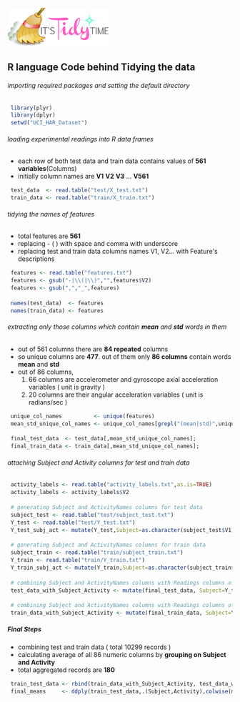 ![tidy](/images/tidy_time.png)
## R language Code behind Tidying the data

###### importing required packages and setting the default directory
~~~R
 library(plyr)
 library(dplyr)
 setwd("UCI_HAR_Dataset")                 
~~~

###### loading experimental readings into R data frames
* each row of both test data and train data contains values of **561 variables**(Columns)
* initially column names are **V1** **V2** **V3** ... **V561**
~~~R
 test_data  <- read.table("test/X_test.txt")    
 train_data <- read.table("train/X_train.txt")
~~~

###### tidying the names of features
* total features are **561**
* replacing - ( ) with space and comma with underscore
* replacing test and train data columns names V1, V2... with Feature's descriptions
~~~R
 features <- read.table("features.txt")          
 features <- gsub("-|\\(|\\)","",features$V2)     
 features <- gsub(",","_",features)
 
 names(test_data)  <- features
 names(train_data) <- features          
~~~

###### extracting only those columns which contain **mean** and **std** words in them
* out of 561 columns there are **84 repeated** columns
* so unique columns are **477**. out of them only **86 columns** contain words **mean** and **std** 
* out of 86 columns, 
	1. 66 columns are accelerometer and gyroscope axial acceleration variables ( unit is gravity ) 
	2. 20 columns are their angular acceleration variables ( unit is radians/sec )
~~~R 
 unique_col_names          <- unique(features)  
 mean_std_unique_col_names <- unique_col_names[grepl("(mean|std)",unique_col_names,ignore.case=TRUE)]

 final_test_data  <- test_data[,mean_std_unique_col_names];
 final_train_data <- train_data[,mean_std_unique_col_names];
~~~

###### attaching Subject and Activity columns for test and train data 
~~~R
 activity_labels <- read.table("activity_labels.txt",as.is=TRUE)
 activity_labels <- activity_labels$V2

 # generating Subject and ActivityNames columns for test data
 subject_test <- read.table("test/subject_test.txt")
 Y_test <- read.table("test/Y_test.txt")
 Y_test_subj_act <- mutate(Y_test,Subject=as.character(subject_test$V1), Activity = factor(V1, labels = activity_labels))

 # generating Subject and ActivityNames columns for train data
 subject_train <- read.table("train/subject_train.txt")
 Y_train <- read.table("train/Y_train.txt")
 Y_train_subj_act <- mutate(Y_train,Subject=as.character(subject_train$V1), Activity = factor(V1, labels = activity_labels))

 # combining Subject and ActivityNames columns with Readings columns of test data
 test_data_with_Subject_Activity <- mutate(final_test_data, Subject=Y_test_subj_act$Subject, Activity = as.character(Y_test_subj_act$Activity))
 
 # combining Subject and ActivityNames columns with Readings columns of train data
 train_data_with_Subject_Activity <- mutate(final_train_data, Subject=Y_train_subj_act$Subject, Activity = as.character(Y_train_subj_act$Activity))
~~~

##### Final Steps
* combining test and train data ( total 10299 records )
* calculating average of all 86 numeric columns by **grouping on Subject and Activity** 
* total aggregated records are **180**
~~~R
 train_test_data <- rbind(train_data_with_Subject_Activity, test_data_with_Subject_Activity)
 final_means     <- ddply(train_test_data,.(Subject,Activity),colwise(mean,is.numeric))  
~~~